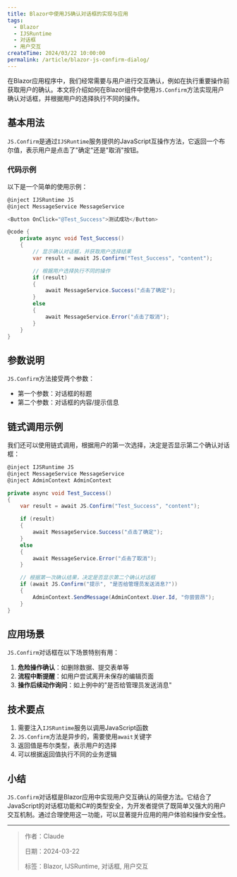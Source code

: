 ```yaml
---
title: Blazor中使用JS确认对话框的实现与应用
tags:
  - Blazor
  - IJSRuntime
  - 对话框
  - 用户交互
createTime: 2024/03/22 10:00:00
permalink: /article/blazor-js-confirm-dialog/
---
```


在Blazor应用程序中，我们经常需要与用户进行交互确认，例如在执行重要操作前获取用户的确认。本文将介绍如何在Blazor组件中使用`JS.Confirm`方法实现用户确认对话框，并根据用户的选择执行不同的操作。

## 基本用法

`JS.Confirm`是通过`IJSRuntime`服务提供的JavaScript互操作方法，它返回一个布尔值，表示用户是点击了"确定"还是"取消"按钮。

### 代码示例

以下是一个简单的使用示例：

```csharp
@inject IJSRuntime JS
@inject MessageService MessageService

<Button OnClick="@Test_Success">测试成功</Button>

@code {
    private async void Test_Success()
    {
        // 显示确认对话框，并获取用户选择结果
        var result = await JS.Confirm("Test_Success", "content");

        // 根据用户选择执行不同的操作
        if (result)
        {
            await MessageService.Success("点击了确定");
        }
        else
        {
            await MessageService.Error("点击了取消");
        }
    }
}
```

## 参数说明

`JS.Confirm`方法接受两个参数：
- 第一个参数：对话框的标题
- 第二个参数：对话框的内容/提示信息

## 链式调用示例

我们还可以使用链式调用，根据用户的第一次选择，决定是否显示第二个确认对话框：

```csharp
@inject IJSRuntime JS
@inject MessageService MessageService
@inject AdminContext AdminContext

private async void Test_Success()
{
    var result = await JS.Confirm("Test_Success", "content");

    if (result)
    {
        await MessageService.Success("点击了确定");
    }
    else
    {
        await MessageService.Error("点击了取消");
    }

    // 根据第一次确认结果，决定是否显示第二个确认对话框
    if (await JS.Confirm("提示", "是否给管理员发送消息?"))
    {
        AdminContext.SendMessage(AdminContext.User.Id, "你尝尝昂");
    }
}
```

## 应用场景

`JS.Confirm`对话框在以下场景特别有用：

1. **危险操作确认**：如删除数据、提交表单等
2. **流程中断提醒**：如用户尝试离开未保存的编辑页面
3. **操作后续动作询问**：如上例中的"是否给管理员发送消息"

## 技术要点

1. 需要注入`IJSRuntime`服务以调用JavaScript函数
2. `JS.Confirm`方法是异步的，需要使用`await`关键字
3. 返回值是布尔类型，表示用户的选择
4. 可以根据返回值执行不同的业务逻辑

## 小结

`JS.Confirm`对话框是Blazor应用中实现用户交互确认的简便方法。它结合了JavaScript的对话框功能和C#的类型安全，为开发者提供了既简单又强大的用户交互机制。通过合理使用这一功能，可以显著提升应用的用户体验和操作安全性。 

---

> 作者：Claude
> 
> 日期：2024-03-22
> 
> 标签：Blazor, IJSRuntime, 对话框, 用户交互 